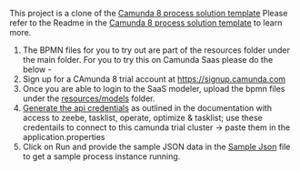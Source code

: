 This project is a clone of the [Camunda 8 process solution template](https://github.com/camunda-community-hub/camunda-8-process-solution-template/blob/main/README.md)
Please refer to the Readme in the [Camunda 8 process solution template](https://github.com/camunda-community-hub/camunda-8-process-solution-template/blob/main/README.md) to learn more.

1. The BPMN files for you to try out are part of the resources folder under the main folder. For you to try this on Camunda Saas please do the below -
2. Sign up for a CAmunda 8 trial account at https://signup.camunda.com
3. Once you are able to login to the SaaS modeler, upload the bpmn files under the [resources/models](src/main/resources/models) folder.
4. [Generate the api credentials](https://docs.camunda.io/docs/components/console/manage-clusters/manage-api-clients/#create-a-client) as outlined in the documentation with access to zeebe, tasklist, operate, optimize & tasklist; use these credentails to connect to this camunda trial cluster -> paste them in the application.properties
5. Click on Run and provide the sample JSON data in the [Sample Json](src/main/resources/sampleData.json) file to get a sample process instance running.


